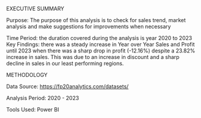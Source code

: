 EXECUTIVE SUMMARY

Purpose: The purpose of this analysis is to check for sales trend, market analysis and make suggestions for improvements when necessary 

Time Period: the duration covered during the analysis is year 2020 to 2023 
Key Findings: there was a steady increase in Year over Year Sales and Profit until 2023 when there was a sharp drop in profit (-12.16%) despite a 23.82% increase in sales. This was due to an increase in discount and a sharp decline in sales in our least performing regions. 


METHODOLOGY

Data Source: https://fp20analytics.com/datasets/ 

Analysis Period: 2020 - 2023 

Tools Used: Power BI
